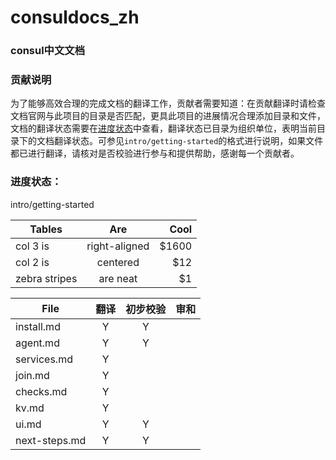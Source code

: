 # consuldocs_zh
### consul中文文档


### 贡献说明
为了能够高效合理的完成文档的翻译工作，贡献者需要知道：在贡献翻译时请检查文档官网与此项目的目录是否匹配，更具此项目的进展情况合理添加目录和文件，文档的翻译状态需要在[进度状态](进度状态)中查看，翻译状态已目录为组织单位，表明当前目录下的文档翻译状态。可参见`intro/getting-started`的格式进行说明，如果文件都已进行翻译，请核对是否校验进行参与和提供帮助，感谢每一个贡献者。
### 进度状态：
intro/getting-started

| Tables        | Are           | Cool  |
| ------------- |:-------------:| -----:|
| col 3 is      | right-aligned | $1600 |
| col 2 is      | centered      |   $12 |
| zebra stripes | are neat      |    $1 |

| File  | 翻译 |  初步校验  | 审和 | 
| --  | :--:  | :--: |  :--:  |
| install.md  | Y  |  Y | |
| agent.md | Y | Y| |
| services.md|Y|||
| join.md|Y|||
| checks.md|Y|||
| kv.md|Y|||
| ui.md|Y|Y||
| next-steps.md|Y|Y|||
